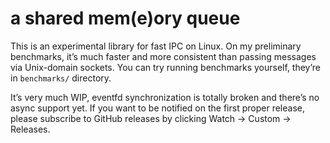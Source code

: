 # a shared mem(e)ory queue

This is an experimental library for fast IPC on Linux. On my preliminary benchmarks, it’s much faster and more consistent than passing messages via Unix-domain sockets.
You can try running benchmarks yourself, they’re in `benchmarks/` directory.

It’s very much WIP, eventfd synchronization is totally broken and there’s no async support yet. If you want to be notified on the first proper release, please subscribe to GitHub releases by clicking Watch -> Custom -> Releases.
